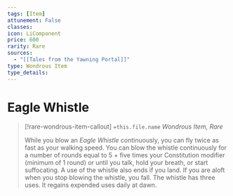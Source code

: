 ```yaml
---
tags: [Item]
attunement: False
classes: 
icon: LiComponent
price: 600
rarity: Rare
sources:
  - "[[Tales from the Yawning Portal]]"
type: Wondrous Item
type_details: 
---
```

# Eagle Whistle
>[!rare-wondrous-item-callout] `=this.file.name`
>*Wondrous Item, Rare*
>
>While you blow an *Eagle Whistle* continuously, you can fly twice as fast as your walking speed. You can blow the whistle continuously for a number of rounds equal to 5 + five times your Constitution modifier (minimum of 1 round) or until you talk, hold your breath, or start suffocating. A use of the whistle also ends if you land. If you are aloft when you stop blowing the whistle, you fall. The whistle has three uses. It regains expended uses daily at dawn.
>
>
